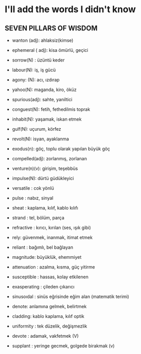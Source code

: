 # I'll add the words I didn't know

## SEVEN PILLARS OF WISDOM 
- wanton (adj): ahlaksiz(kimse) 
- ephemeral ( adj): kisa ömürlü, geçici
- sorrow(N) : üzüntü keder
- labour(N): iş, iş gücü 
- agony: (N): acı, ızdırap
- yahoo(N): maganda, kiro, öküz
- spurious(adj): sahte, yaniltici
- conguest(N): fetih, fethedilmis toprak
- inhabit(N): yaşamak, iskan etmek
- gulf(N): uçurum, körfez
- revolt(N): isyan, ayaklanma
- exodus(n): göç, toplu olarak yapılan büyük göç
- compelled(adj): zorlanmış, zorlanan
- venture(n)(v): girişim, teşebbüs 
- impulse(N): dürtü güdükleyici
  


- versatile : cok yönlü 
- pulse : nabız, sinyal 
- sheat : kaplama, kılıf, kablo kılıfı
- strand : tel, bölüm, parça 
- refractive : kırıcı, kırılan (ses, ışık gibi) 
- rely: güvenmek, inanmak, itimat etmek 
- reliant : bağımlı, bel bağlayan 
- magnitude: büyüklük, ehemmiyet 
- attenuation : azalma, kısma, güç yitirme 
- susceptible : hassas, kolay etkilenen
- exasperating : çileden çıkarıcı
- sinusoıdal : sinüs eğrisinde eğim alan (matematik terimi)
- denote: anlamına gelmek, belirtmek
- cladding: kablo kaplama, kılıf optik
- uniformity : tek düzelik, değişmezlik


- devote : adamak, vakfetmek (V)
- supplant : yeringe gecmek, golgede birakmak (v)
  